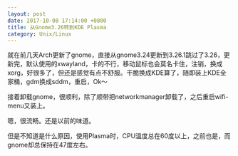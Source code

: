 ```yaml
---
layout: post
date: 2017-10-08 17:14:00 +0800
title: 从Gnome3.26转到KDE Plasma
category: Unix/Linux
---
```


就在前几天Arch更新了gnome，直接从gnome3.24更新到3.26.1跳过了3.26，更新完，默认使用的xwayland，卡的不行，移动鼠标也会莫名卡住，注销，换成xorg，好很多了，但还是感觉有点不舒服。干脆换成KDE算了，随即装上KDE全家桶，gdm换成sddm，重启，Ok～

接着卸载gnome，很顺利，除了顺带把networkmanager卸载了，之后重启wifi-menu又装上。

嗯，很流畅。还是以前的味道。

但是不知道是什么原因，使用Plasma时，CPU温度总在60度以上，之前也是，而gnome却总保持在47度左右。